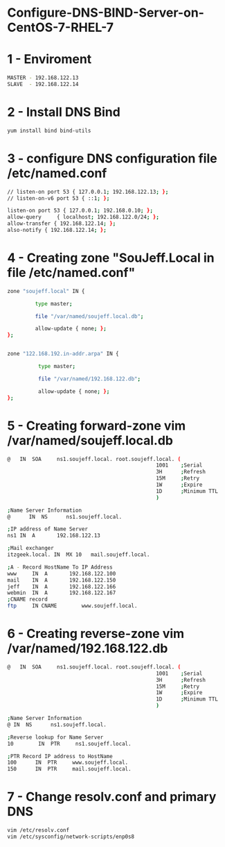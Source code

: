 # Configure-DNS-BIND-Server-on-CentOS-7-RHEL-7

# 1 - Enviroment

```bash
MASTER - 192.168.122.13
SLAVE  - 192.168.122.14
```

# 2 - Install DNS Bind

```bash
yum install bind bind-utils
```

# 3 - configure DNS configuration file /etc/named.conf

```bash
// listen-on port 53 { 127.0.0.1; 192.168.122.13; };
// listen-on-v6 port 53 { ::1; };

listen-on port 53 { 127.0.0.1; 192.168.0.10; };
allow-query     { localhost; 192.168.122.0/24; };
allow-transfer { 192.168.122.14; };
also-notify { 192.168.122.14; };
```

# 4 - Creating zone "SouJeff.Local in file /etc/named.conf"

```bash
zone "soujeff.local" IN {

         type master;

         file "/var/named/soujeff.local.db";

         allow-update { none; };
};


zone "122.168.192.in-addr.arpa" IN {

          type master;

          file "/var/named/192.168.122.db";

          allow-update { none; };
};
```

# 5 - Creating forward-zone vim /var/named/soujeff.local.db

```bash
@   IN  SOA     ns1.soujeff.local. root.soujeff.local. (
                                                1001    ;Serial
                                                3H      ;Refresh
                                                15M     ;Retry
                                                1W      ;Expire
                                                1D      ;Minimum TTL
                                                )

;Name Server Information
@      IN  NS      ns1.soujeff.local.

;IP address of Name Server
ns1 IN  A       192.168.122.13

;Mail exchanger
itzgeek.local. IN  MX 10   mail.soujeff.local.

;A - Record HostName To IP Address
www     IN  A       192.168.122.100
mail    IN  A       192.168.122.150
jeff    IN  A       192.168.122.166
webmin  IN  A       192.168.122.167
;CNAME record
ftp     IN CNAME        www.soujeff.local.

```

# 6 - Creating reverse-zone vim /var/named/192.168.122.db

```bash
@   IN  SOA     ns1.soujeff.local. root.soujeff.local. (
                                                1001    ;Serial
                                                3H      ;Refresh
                                                15M     ;Retry
                                                1W      ;Expire
                                                1D      ;Minimum TTL
                                                )

;Name Server Information
@ IN  NS      ns1.soujeff.local.

;Reverse lookup for Name Server
10        IN  PTR     ns1.soujeff.local.

;PTR Record IP address to HostName
100      IN  PTR     www.soujeff.local.
150      IN  PTR     mail.soujeff.local.
```

# 7 - Change resolv.conf and primary DNS

```bash
vim /etc/resolv.conf
vim /etc/sysconfig/network-scripts/enp0s8
```
